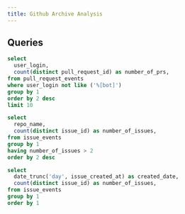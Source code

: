 ```yaml
---
title: Github Archive Analysis
---
```


<BarChart
  data={top_users_by_pull_requests}
  x="user_login"
  y="number_of_prs"
  title = "Top 10 Users by Pull Requests"
/>

<BarChart
  data={issues_per_repo}
  x="repo_name"
  y="number_of_issues"
  title = "Issues per Repository"
/>

<LineChart
  data={issues_per_day}
  x="created_date"
  y="number_of_issues"
  title = "Issues per Day"
/>

## Queries

```sql top_users_by_pull_requests
select
  user_login,
  count(distinct pull_request_id) as number_of_prs,
from pull_request_events
where user_login not like ('%[bot]')
group by 1
order by 2 desc
limit 10
```

```sql issues_per_repo
select
  repo_name,
  count(distinct issue_id) as number_of_issues,
from issue_events
group by 1
having number_of_issues > 2
order by 2 desc
```

```sql issues_per_day
select
  date_trunc('day', issue_created_at) as created_date,
  count(distinct issue_id) as number_of_issues,
from issue_events
group by 1
order by 1
```
